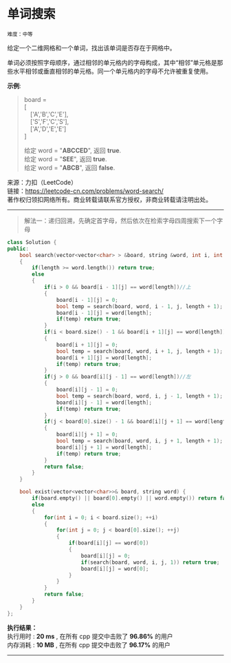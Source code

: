 # 单词搜索 #  
`难度：中等` 

给定一个二维网格和一个单词，找出该单词是否存在于网格中。  

单词必须按照字母顺序，通过相邻的单元格内的字母构成，其中“相邻”单元格是那些水平相邻或垂直相邻的单元格。同一个单元格内的字母不允许被重复使用。    

**示例**:   
>board =  
>[  
>&emsp;['A','B','C','E'],  
>&emsp;['S','F','C','S'],  
>&emsp;['A','D','E','E']  
>]  
>  
>给定 word = "**ABCCED**", 返回 **true**.  
>给定 word = "**SEE**", 返回 **true**.  
>给定 word = "**ABCB**", 返回 **false**.  

来源：力扣（LeetCode）  
链接：https://leetcode-cn.com/problems/word-search/  
著作权归领扣网络所有。商业转载请联系官方授权，非商业转载请注明出处。  

---  
>解法一：递归回溯，先确定首字母，然后依次在检索字母四周搜索下一个字母  

```C++
class Solution {
public:
    bool search(vector<vector<char> > &board, string &word, int i, int j, int length)
    {
        if(length >= word.length()) return true;
        else
        {
            if(i > 0 && board[i - 1][j] == word[length])//上
            {
                board[i - 1][j] = 0;
                bool temp = search(board, word, i - 1, j, length + 1);
                board[i - 1][j] = word[length];
                if(temp) return true;
            }
            if(i < board.size() - 1 && board[i + 1][j] == word[length])//下
            {
                board[i + 1][j] = 0;
                bool temp = search(board, word, i + 1, j, length + 1);
                board[i + 1][j] = word[length];
                if(temp) return true;
            }
            if(j > 0 && board[i][j - 1] == word[length])//左
            {
                board[i][j - 1] = 0;
                bool temp = search(board, word, i, j - 1, length + 1);
                board[i][j - 1] = word[length];
                if(temp) return true;
            }
            if(j < board[0].size() - 1 && board[i][j + 1] == word[length])//右
            {
                board[i][j + 1] = 0;
                bool temp = search(board, word, i, j + 1, length + 1);
                board[i][j + 1] = word[length];
                if(temp) return true;
            }
            return false;
        }
    }

    bool exist(vector<vector<char>>& board, string word) {
        if(board.empty() || board[0].empty() || word.empty()) return false;
        else
        {
            for(int i = 0; i < board.size(); ++i)
            {
                for(int j = 0; j < board[0].size(); ++j)
                {
                    if(board[i][j] == word[0])
                    {
                        board[i][j] = 0;
                        if(search(board, word, i, j, 1)) return true;
                        board[i][j] = word[0];
                    }
                }
            }
            return false;
        }
    }
};
```  

**执行结果：**  
执行用时 : **20 ms** , 在所有 cpp 提交中击败了 **96.86%** 的用户  
内存消耗 : **10 MB** , 在所有 cpp 提交中击败了 **96.17%** 的用户  

---  